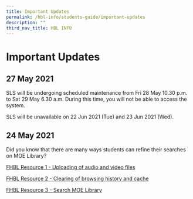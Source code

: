 ```yaml
---
title: Important Updates
permalink: /hbl-info/students-guide/important-updates
description: ""
third_nav_title: HBL INFO
---
```

Important Updates
=================

  

27 May 2021
-----------

SLS will be undergoing scheduled maintenance from Fri 28 May 10.30 p.m. to Sat 29 May 6.30 a.m. During this time, you will not be able to access the system.

  

SLS will be unavailable on 22 Jun 2021 (Tue) and 23 Jun 2021 (Wed).  

24 May 2021
-----------

Did you know that there are many ways students can refine their searches on MOE Library?

[FHBL Resource 1 - Uploading of audio and video files](/files/FHBL%20Resource%201%20-%20Uploading%20of%20audio%20and%20video%20files.pdf)

[FHBL Resource 2 - Clearing of browsing history and cache](/files/FHBL%20Resource%202%20-%20Clearing%20of%20browsing%20history%20and%20cache%20.pdf)

[FHBL Resource 3 - Search MOE Library](/files/FHBL%20Resource%203%20-%20Search%20MOE%20Library.pdf)